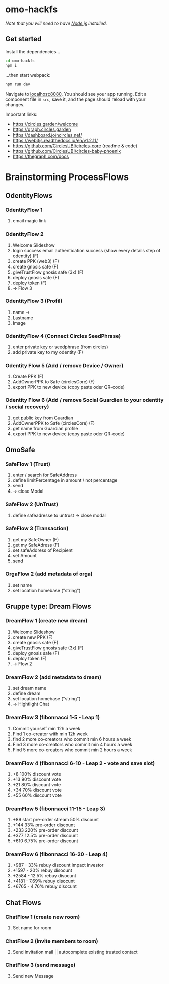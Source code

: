 # omo-hackfs

_Note that you will need to have [Node.js](https://nodejs.org) installed._

## Get started

Install the dependencies...

```bash
cd omo-hackfs
npm i
```

...then start webpack:

```bash
npm run dev
```

Navigate to [localhost:8080](http://localhost:8080). You should see your app running. Edit a component file in `src`, save it, and the page should reload with your changes.

Important links:

- https://circles.garden/welcome
- https://graph.circles.garden
- https://dashboard.joincircles.net/
- https://web3js.readthedocs.io/en/v1.2.11/
- https://github.com/CirclesUBI/circles-core (readme & code)
- https://github.com/CirclesUBI/circles-baby-phoenix
- https://thegraph.com/docs

# Brainstorming ProcessFlows

## OdentityFlows

### OdentityFlow 1

1. email magic link

### OdentityFlow 2

1. Welcome Slideshow
2. login success email authentication success (show every details step of odentity) (F)
3. create PPK (web3) (F)
4. create gnosis safe (F)
5. giveTrustFlow gnosis safe (3x) (F)
6. deploy gnosis safe (F)
7. deploy token (F)
8. -> Flow 3

### OdentityFlow 3 (Profil)

1. name
   ->
2. Lastname
3. Image

### OdentityFlow 4 (Connect Circles SeedPhrase)

1. enter private key or seedphrase (from circles)
2. add private key to my odentity (F)

### Odentity Flow 5 (Add / remove Device / Owner)

1. Create PPK (F)
2. AddOwnerPPK to Safe (circlesCore) (F)
3. export PPK to new device (copy paste oder QR-code)

### Odentity Flow 6 (Add / remove Social Guardien to your odentity / social recovery)

1. get public key from Guardian
2. AddOwnerPPK to Safe (circlesCore) (F)
3. get name from Guardian profile
4. export PPK to new device (copy paste oder QR-code)

## OmoSafe

### SafeFlow 1 (Trust)

1. enter / search for SafeAddress
2. define limitPercentage in amount / not percentage
3. send
4. -> close Modal

### SafeFlow 2 (UnTrust)

1. define safeadresse to untrust
   -> close modal

### SafeFlow 3 (Transaction)

1. get my SafeOwner (F)
2. get my SafeAdress (F)
3. set safeAddress of Recipient
4. set Amount
5. send

### OrgaFlow 2 (add metadata of orga)

1. set name
2. set location homebase ("string")

## Gruppe type: Dream Flows

### DreamFlow 1 (create new dream)

1. Welcome Slideshow
2. create new PPK (F)
3. create gnosis safe (F)
4. giveTrustFlow gnosis safe (3x) (F)
5. deploy gnosis safe (F)
6. deploy token (F)
7. -> Flow 2

### DreamFlow 2 (add metadata to dream)

1. set dream name
2. define dream
3. set location homebase ("string")
4. -> Hightlight Chat

### DreamFlow 3 (fibonnacci 1-5 - Leap 1)

1. Commit yourself min 12h a week
2. Find 1 co-creator with min 12h week
3. find 2 more co-creators who commit min 6 hours a week
4. Find 3 more co-creators who commit min 4 hours a week
5. Find 5 more co-creators who commit min 2 hours a week

### DreamFlow 4 (fibonnacci 6-10 - Leap 2 - vote and save slot)

1. +8 100% discount vote
2. +13 90% discount vote
3. +21 80% discount vote
4. +34 70% discount vote
5. +55 60% discount vote

### DreamFlow 5 (fibonnacci 11-15 - Leap 3)

1. +89 start pre-order stream 50% discount
2. +144 33% pre-order discount
3. +233 220% pre-order discount
4. +377 12.5% pre-order discount
5. +610 6.75% pre-order discount

### DreamFlow 6 (fibonnacci 16-20 - Leap 4)

1. +987 - 33% rebuy discount impact investor
2. +1597 - 20% rebuy disocunt
3. +2584 - 12.5% rebuy disocunt
4. +4181 - 7.69% rebuy disocunt
5. +6765 - 4.76% rebuy disocunt

## Chat Flows

### ChatFlow 1 (create new room)

1. Set name for room

### ChatFlow 2 (invite members to room)

2. Send invitation mail || autocomplete existing trusted contact

### ChatFlow 3 (send message)

3. Send new Message

